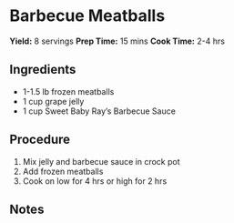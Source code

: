# Barbecue Meatballs
**Yield:** 8 servings 
**Prep Time:** 15 mins
**Cook Time:** 2-4 hrs

## Ingredients
- 1-1.5 lb frozen meatballs
- 1 cup grape jelly
- 1 cup Sweet Baby Ray’s Barbecue Sauce

## Procedure
1. Mix jelly and barbecue sauce in crock pot
2. Add frozen meatballs
3. Cook on low for 4 hrs or high for 2 hrs

## Notes

